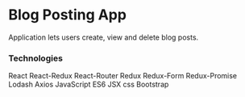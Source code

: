 # Blog Posting App

Application lets users create, view and delete blog posts.

### Technologies

React
React-Redux
React-Router
Redux
Redux-Form
Redux-Promise
Lodash
Axios
JavaScript ES6
JSX
css
Bootstrap
